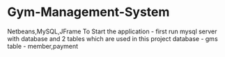 # Gym-Management-System
Netbeans,MySQL,JFrame
To Start the application -
first run mysql server with database and 2 tables which are used in this project 
database - gms
table - member,payment
